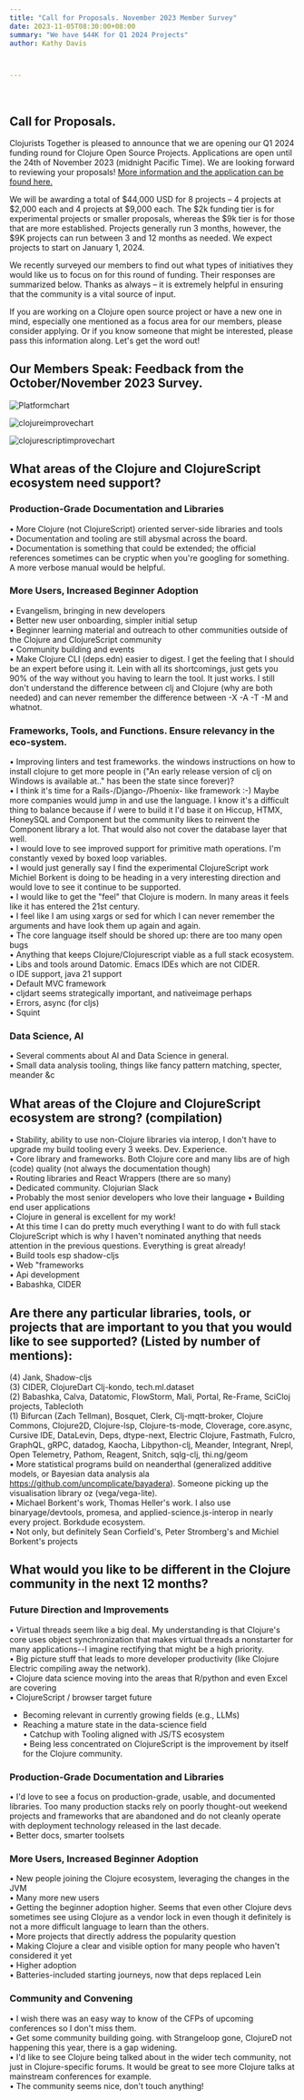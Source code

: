 ```yaml
---
title: "Call for Proposals. November 2023 Member Survey"
date: 2023-11-05T08:30:00+08:00
summary: "We have $44K for Q1 2024 Projects"
author: Kathy Davis



---  
```

<br>

## Call for Proposals. 
Clojurists Together is pleased to announce that we are opening our Q1 2024 funding round for Clojure Open Source Projects. Applications are open until the 24th of November 2023 (midnight Pacific Time). We are looking forward to reviewing your proposals! [More information and the application can be found here.](https://clojuriststogether.org/open-source/)

We will be awarding a total of $44,000 USD for 8 projects – 4 projects at $2,000 each and 4 projects at $9,000 each. The $2k funding tier is for experimental projects or smaller proposals, whereas the $9k tier is for those that are more established. Projects generally run 3 months, however, the $9K projects can run between 3 and 12 months as needed. We expect projects to start on January 1, 2024.  

We recently surveyed our members to find out what types of initiatives they would like us to focus on for this round of funding. Their responses are summarized below.  Thanks as always – it is extremely helpful in ensuring that the community is a vital source of input.  

If you are working on a Clojure open source project or have a new one in mind, especially one mentioned as a focus area for our members, please consider applying. Or if you know someone that might be interested, please pass this information along. Let's get the word out!  

## Our Members Speak: Feedback from the October/November 2023 Survey.  
![Platformchart](https://github.com/clojurists-together/clojuriststogether.org/assets/14980147/1e95be5c-b0ec-429a-a9fa-9b2e2de47549)  

![clojureimprovechart](https://github.com/clojurists-together/clojuriststogether.org/assets/14980147/0380669b-4418-4dcf-bb58-bf42f7ebd32e)  

![clojurescriptimprovechart](https://github.com/clojurists-together/clojuriststogether.org/assets/14980147/0a8c3ec1-e1db-40df-a9c5-1fb29abf6397)

## What areas of the Clojure and ClojureScript ecosystem need support?
### Production-Grade Documentation and Libraries
•	More Clojure (not ClojureScript) oriented server-side libraries and tools  
•	Documentation and tooling are still abysmal across the board.  
•	Documentation is something that could be extended; the official references sometimes can be cryptic when you're googling for something. A more verbose manual would be helpful.  

### More Users, Increased Beginner Adoption  
•	Evangelism, bringing in new developers  
•	Better new user onboarding, simpler initial setup  
•	Beginner learning material and outreach to other communities outside of the Clojure and ClojureScript community  
•	Community building and events  
•	Make Clojure CLI (deps.edn) easier to digest. I get the feeling that I should be an expert before using it. Lein with all its shortcomings, just gets you 90% of the way without you having to learn the tool. It just works. I still don't understand the difference between clj and Clojure (why are both needed) and can never remember the difference between -X -A -T -M and whatnot.  

### Frameworks, Tools, and Functions. Ensure relevancy in the eco-system.
•	Improving linters and test frameworks. the windows instructions on how to install clojure to get more people in ("An early release version of clj on Windows is available at.." has been the state since forever)?  
•	I think it's time for a Rails-/Django-/Phoenix- like framework :-) Maybe more companies would jump in and use the language. I know it's a difficult thing to balance because if *I* were to build it I'd base it on Hiccup, HTMX, HoneySQL and Component but the community likes to reinvent the Component library a lot. That would also not cover the database layer that well.  
•	I would love to see improved support for primitive math operations. I'm constantly vexed by boxed loop variables.  
•	I would just generally say I find the experimental ClojureScript work Michiel Borkent is doing to be heading in a very interesting direction and would love to see it continue to be supported.  
•	I would like to get the "feel" that Clojure is modern. In many areas it feels like it has entered the 21st century.  
•	I feel like I am using xargs or sed for which I can never remember the arguments and have look them up again and again.  
•	The core language itself should be shored up: there are too many open bugs  
•	Anything that keeps Clojure/Clojurescript viable as a full stack ecosystem.  
•	Libs and tools around Datomic. Emacs IDEs which are not CIDER.  
o	IDE support, java 21 support  
•	Default MVC framework  
•	cljdart seems strategically important, and nativeimage perhaps  
•	Errors, async (for cljs)  
•	Squint   

### Data Science, AI  
•	Several comments about AI and Data Science in general.  
•	Small data analysis tooling, things like fancy pattern matching, specter, meander &c

## What areas of the Clojure and ClojureScript ecosystem are strong? (compilation)  
•	Stability, ability to use non-Clojure libraries via interop, I don't have to upgrade my build tooling every 3 weeks. Dev. Experience.  
•	Core library and frameworks. Both Clojure core and many libs are of high (code) quality (not always the documentation though)  
•	Routing libraries and React Wrappers (there are so many)  
•	Dedicated community. Clojurian Slack  
•	Probably the most senior developers who love their language
•	Building end user applications  
•	Clojure in general is excellent for my work!  
•	At this time I can do pretty much everything I want to do with full stack ClojureScript which is why I haven't nominated anything that needs attention in the previous questions. Everything is great already!  
•	Build tools esp shadow-cljs  
•	Web "frameworks  
•	Api development  
•	Babashka, CIDER   

## Are there any particular libraries, tools, or projects that are important to you that you would like to see supported? (Listed by number of mentions):
(4) Jank, Shadow-cljs  
(3) CIDER, ClojureDart Clj-kondo, tech.ml.dataset  
(2) Babashka, Calva, Datatomic, FlowStorm, Mali, Portal, Re-Frame, SciCloj projects, Tablecloth  
(1) Bifurcan (Zach Tellman), Bosquet, Clerk, Clj-mqtt-broker, Clojure Commons, Clojure2D, Clojure-lsp, Clojure-ts-mode, Cloverage, core.async, Cursive IDE, DataLevin, Deps, dtype-next, Electric Clojure, Fastmath, Fulcro, GraphQL, gRPC, datadog, Kaocha, Libpython-clj, Meander, Integrant, Nrepl, Open Telemetry, Pathom, Reagent, Snitch, sqlg-clj, thi.ng/geom  
•	More statistical programs build on neanderthal (generalized additive models, or Bayesian data analysis ala https://github.com/uncomplicate/bayadera). Someone picking up the visualisation library oz (vega/vega-lite).  
•	Michael Borkent's work, Thomas Heller's work. I also use binaryage/devtools, promesa, and applied-science.js-interop in nearly every project. Borkdude ecosystem.   
•	Not only, but definitely Sean Corfield's, Peter Stromberg's and Michiel Borkent's projects  

## What would you like to be different in the Clojure community in the next 12 months?  
### Future Direction and Improvements  
•	Virtual threads seem like a big deal. My understanding is that Clojure's core uses object synchronization that makes virtual threads a nonstarter for many applications--I imagine rectifying that might be a high priority.  
•	Big picture stuff that leads to more developer productivity (like Clojure Electric compiling away the network).   
•	Clojure data science moving into the areas that R/python and even Excel are covering  
•	ClojureScript / browser target future  
-	Becoming relevant in currently growing fields (e.g., LLMs)  
-	Reaching a mature state in the data-science field  
•	Catchup with Tooling aligned with JS/TS ecosystem   
•	Being less concentrated on ClojureScript is the improvement by itself for the Clojure community.    

### Production-Grade Documentation and  Libraries  
•	I'd love to see a focus on production-grade, usable, and documented libraries. Too many production stacks rely on poorly thought-out weekend projects and frameworks that are abandoned and do not cleanly operate with deployment technology released in the last decade.  
•	Better docs, smarter toolsets   

### More Users, Increased Beginner Adoption  
•	New people joining the Clojure ecosystem, leveraging the changes in the JVM   
•	Many more new users  
•	Getting the beginner adoption higher. Seems that even other Clojure devs sometimes see using Clojure as a vendor lock in even though it definitely is not a more difficult language to learn than the others.  
•	More projects that directly address the popularity question  
•	Making Clojure a clear and visible option for many people who haven't considered it yet  
•	Higher adoption  
•	Batteries-included starting journeys, now that deps replaced Lein   

### Community and Convening 
•	I wish there was an easy way to know of the CFPs of upcoming conferences so I don't miss them.  
•	Get some community building going. with Strangeloop gone, ClojureD not happening this year, there is a gap widening.  
•	I'd like to see Clojure being talked about in the wider tech community, not just in Clojure-specific forums.  It would be great to see more Clojure talks at mainstream conferences for example.  
•	The community seems nice, don't touch anything!  





